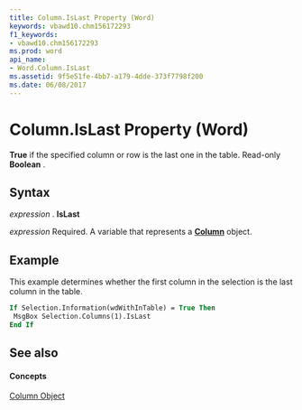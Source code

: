 ```yaml
---
title: Column.IsLast Property (Word)
keywords: vbawd10.chm156172293
f1_keywords:
- vbawd10.chm156172293
ms.prod: word
api_name:
- Word.Column.IsLast
ms.assetid: 9f5e51fe-4bb7-a179-4dde-373f7798f200
ms.date: 06/08/2017
---
```



# Column.IsLast Property (Word)

 **True** if the specified column or row is the last one in the table. Read-only **Boolean** .


## Syntax

 _expression_ . **IsLast**

 _expression_ Required. A variable that represents a **[Column](Word.Column.md)** object.


## Example

This example determines whether the first column in the selection is the last column in the table.


```vb
If Selection.Information(wdWithInTable) = True Then 
 MsgBox Selection.Columns(1).IsLast 
End If
```


## See also


#### Concepts


[Column Object](Word.Column.md)

